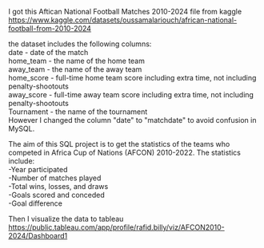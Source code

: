 I got this Aftican National Football Matches 2010-2024 file from kaggle https://www.kaggle.com/datasets/oussamalariouch/african-national-football-from-2010-2024

the dataset includes the following columns:  
  date - date of the match  
  home_team - the name of the home team  
  away_team - the name of the away team  
  home_score - full-time home team score including extra time, not including penalty-shootouts  
  away_score - full-time away team score including extra time, not including penalty-shootouts  
  Tournament - the name of the tournament  
However I changed the column "date" to "matchdate" to avoid confusion in MySQL.  

The aim of this SQL project is to get the statistics of the teams who competed in Africa Cup of Nations (AFCON) 2010-2022.
The statistics include:  
  -Year participated  
  -Number of matches played  
  -Total wins, losses, and draws  
  -Goals scored and conceded  
  -Goal difference  

Then I visualize the data to tableau https://public.tableau.com/app/profile/rafid.billy/viz/AFCON2010-2024/Dashboard1
